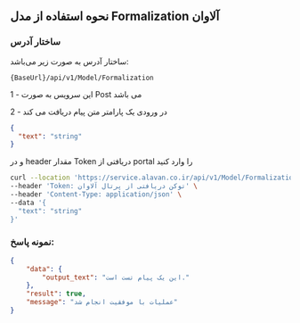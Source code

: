## نحوه استفاده از مدل Formalization آلاوان
### ساختار آدرس
ساختار آدرس به صورت زیر می‌باشد:

```Text
{BaseUrl}/api/v1/Model/Formalization
```

1 - این سرویس به صورت Post می باشد 

2 - در ورودی یک پارامتر متن پیام دریافت می کند

```json
{
  "text": "string"
}
```

و در header مقدار Token دریافتی از portal را وارد کنید

```bash
curl --location 'https://service.alavan.co.ir/api/v1/Model/Formalization' \
--header 'Token: توکن دریافتی از پرتال آلاوان' \
--header 'Content-Type: application/json' \
--data '{
  "text": "string"
}'
```

### نمونه پاسخ:

```json
{
    "data": {
        "output_text": "این یک پیام تست است."
    },
    "result": true,
    "message": "عملیات با موفقیت انجام شد"
}
```

